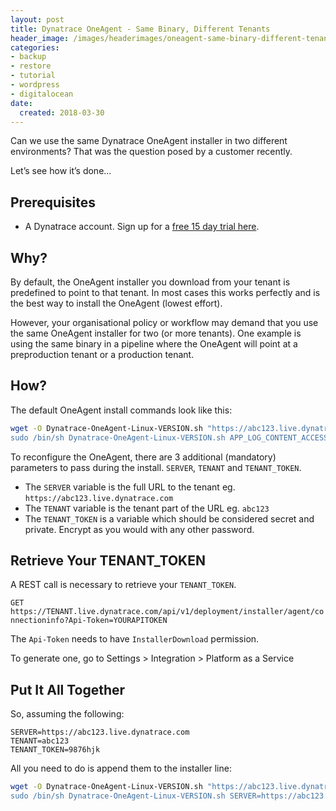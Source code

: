 ```yaml
---
layout: post
title: Dynatrace OneAgent - Same Binary, Different Tenants
header_image: /images/headerimages/oneagent-same-binary-different-tenants-header.png
categories:
- backup
- restore
- tutorial
- wordpress
- digitalocean
date:
  created: 2018-03-30
---
```


Can we use the same Dynatrace OneAgent installer in two different environments? That was the question posed by a customer recently.

Let’s see how it’s done...

<!-- more -->

## Prerequisites

- A Dynatrace account. Sign up for a [free 15 day trial here](https://dynatrace.com/trial).

## Why?

By default, the OneAgent installer you download from your tenant is predefined to point to that tenant. In most cases this works perfectly and is the best way to install the OneAgent (lowest effort).

However, your organisational policy or workflow may demand that you use the same OneAgent installer for two (or more tenants). One example is using the same binary in a pipeline where the OneAgent will point at a preproduction tenant or a production tenant.

## How?

The default OneAgent install commands look like this:

```bash
wget -O Dynatrace-OneAgent-Linux-VERSION.sh "https://abc123.live.dynatrace.com/api/v1/deployment/installer/agent/unix/default/latest?Api-Token=def456&amp;arch=x86&amp;flavor=default
sudo /bin/sh Dynatrace-OneAgent-Linux-VERSION.sh APP_LOG_CONTENT_ACCESS=1
```

To reconfigure the OneAgent, there are 3 additional (mandatory) parameters to pass during the install.
`SERVER`, `TENANT` and `TENANT_TOKEN`.

- The `SERVER` variable is the full URL to the tenant eg. `https://abc123.live.dynatrace.com`
- The `TENANT` variable is the tenant part of the URL eg. `abc123`
- The `TENANT_TOKEN` is a variable which should be considered secret and private. Encrypt as you would with any other password.

## Retrieve Your TENANT_TOKEN

A REST call is necessary to retrieve your `TENANT_TOKEN`.

`GET https://TENANT.live.dynatrace.com/api/v1/deployment/installer/agent/connectioninfo?Api-Token=YOURAPITOKEN`

The `Api-Token` needs to have `InstallerDownload` permission.

To generate one, go to Settings > Integration > Platform as a Service

## Put It All Together

So, assuming the following:

```
SERVER=https://abc123.live.dynatrace.com
TENANT=abc123
TENANT_TOKEN=9876hjk
```

All you need to do is append them to the installer line:

```bash
wget -O Dynatrace-OneAgent-Linux-VERSION.sh "https://abc123.live.dynatrace.com/api/v1/deployment/installer/agent/unix/default/latest?Api-Token=def456&amp;arch=x86&amp;flavor=default
sudo /bin/sh Dynatrace-OneAgent-Linux-VERSION.sh SERVER=https://abc123.live.dynatrace.com TENANT=abc123 TENANT_TOKEN=9876hjk APP_LOG_CONTENT_ACCESS=1
```
